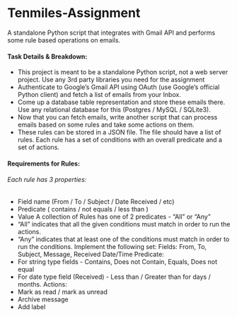 # Tenmiles-Assignment
A standalone Python script that integrates with Gmail API and performs some rule based operations on emails.

#### Task Details & Breakdown:
- This project is meant to be a standalone Python script, not a web server project. Use any 3rd party libraries you need for the assignment
- Authenticate to Google’s Gmail API using OAuth (use Google’s official Python client) and fetch a list of emails from your Inbox.
- Come up a database table representation and store these emails there. Use any relational database for this (Postgres / MySQL / SQLite3).
- Now that you can fetch emails, write another script that can process emails based on some rules and take some actions on them.
- These rules can be stored in a JSON file. The file should have a list of rules. Each rule has a set of conditions with an overall predicate and a set of actions.

#### Requirements for Rules:

###### Each rule has 3 properties:
- Field name (From / To / Subject / Date Received / etc)
- Predicate ( contains / not equals / less than )
- Value
A collection of Rules has one of 2 predicates - “All” or “Any”
- “All” indicates that all the given conditions must match in order to run the actions.
- “Any” indicates that at least one of the conditions must match in order to run the
conditions. Implement the following set:
Fields: From, To, Subject, Message, Received Date/Time Predicate:
- For string type fields - Contains, Does not Contain, Equals, Does not equal
- For date type field (Received) - Less than / Greater than for days / months. Actions:
- Mark as read / mark as unread
- Archive message
- Add label
